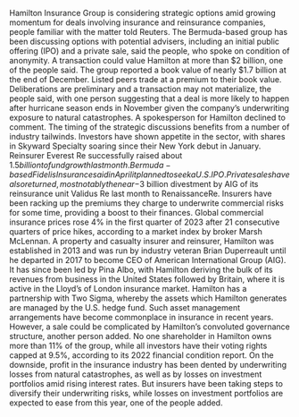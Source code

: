 Hamilton Insurance Group is considering strategic options amid growing momentum for deals involving insurance and reinsurance companies, people familiar with the matter told Reuters.
The Bermuda-based group has been discussing options with potential advisers, including an initial public offering (IPO) and a private sale, said the people, who spoke on condition of anonymity.
A transaction could value Hamilton at more than $2 billion, one of the people said. The group reported a book value of nearly $1.7 billion at the end of December. Listed peers trade at a premium to their book value.
Deliberations are preliminary and a transaction may not materialize, the people said, with one person suggesting that a deal is more likely to happen after hurricane season ends in November given the company’s underwriting exposure to natural catastrophes.
A spokesperson for Hamilton declined to comment.
The timing of the strategic discussions benefits from a number of industry tailwinds.
Investors have shown appetite in the sector, with shares in Skyward Specialty soaring since their New York debut in January. Reinsurer Everest Re successfully raised about $1.5 billion to fund growth last month. Bermuda-based Fidelis Insurance said in April it planned to seek a U.S. IPO.
Private sales have also returned, most notably the near-$3 billion divestment by AIG of its reinsurance unit Validus Re last month to RenaissanceRe.
Insurers have been racking up the premiums they charge to underwrite commercial risks for some time, providing a boost to their finances. Global commercial insurance prices rose 4% in the first quarter of 2023 after 21 consecutive quarters of price hikes, according to a market index by broker Marsh McLennan.
A property and casualty insurer and reinsurer, Hamilton was established in 2013 and was run by industry veteran Brian Duperreault until he departed in 2017 to become CEO of American International Group (AIG).
It has since been led by Pina Albo, with Hamilton deriving the bulk of its revenues from business in the United States followed by Britain, where it is active in the Lloyd’s of London insurance market.
Hamilton has a partnership with Two Sigma, whereby the assets which Hamilton generates are managed by the U.S. hedge fund. Such asset management arrangements have become commonplace in insurance in recent years.
However, a sale could be complicated by Hamilton’s convoluted governance structure, another person added. No one shareholder in Hamilton owns more than 11% of the group, while all investors have their voting rights capped at 9.5%, according to its 2022 financial condition report.
On the downside, profit in the insurance industry has been dented by underwriting losses from natural catastrophes, as well as by losses on investment portfolios amid rising interest rates.
But insurers have been taking steps to diversify their underwriting risks, while losses on investment portfolios are expected to ease from this year, one of the people added.